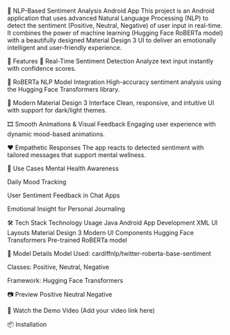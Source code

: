 📱 NLP-Based Sentiment Analysis Android App
This project is an Android application that uses advanced Natural Language Processing (NLP) to detect the sentiment (Positive, Neutral, Negative) of user input in real-time. It combines the power of machine learning (Hugging Face RoBERTa model) with a beautifully designed Material Design 3 UI to deliver an emotionally intelligent and user-friendly experience.

🚀 Features
💬 Real-Time Sentiment Detection
Analyze text input instantly with confidence scores.

🤖 RoBERTa NLP Model Integration
High-accuracy sentiment analysis using the Hugging Face Transformers library.

🎨 Modern Material Design 3 Interface
Clean, responsive, and intuitive UI with support for dark/light themes.

🎞️ Smooth Animations & Visual Feedback
Engaging user experience with dynamic mood-based animations.

❤️ Empathetic Responses
The app reacts to detected sentiment with tailored messages that support mental wellness.

🎯 Use Cases
Mental Health Awareness

Daily Mood Tracking

User Sentiment Feedback in Chat Apps

Emotional Insight for Personal Journaling

🛠️ Tech Stack
Technology	Usage
Java 	Android App Development
XML	UI Layouts
Material Design 3	Modern UI Components
Hugging Face Transformers	Pre-trained RoBERTa model

🧠 Model Details
Model Used: cardiffnlp/twitter-roberta-base-sentiment

Classes: Positive, Neutral, Negative

Framework: Hugging Face Transformers

📷 Preview
Positive	Neutral	Negative

🎥 Watch the Demo Video (Add your video link here)

📦 Installation

